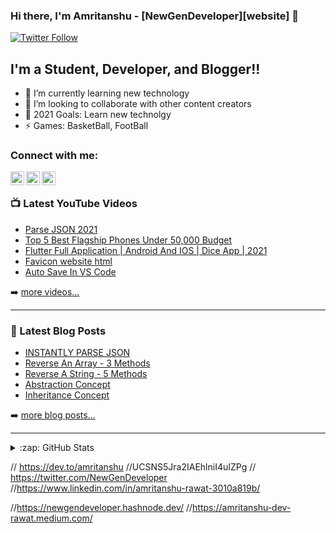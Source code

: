 ### Hi there, I'm Amritanshu - [NewGenDeveloper][website] 👋

[![Twitter Follow](https://img.shields.io/twitter/follow/codeSTACKr?color=1DA1F2&logo=twitter&style=for-the-badge)](https://twitter.com/intent/follow?original_referer=https%3A%2F%2Fgithub.com%2FcodeSTACKr&screen_name=codeSTACKr)

## I'm a Student, Developer, and Blogger!!

- 🌱 I’m currently learning new technology
- 👯 I’m looking to collaborate with other content creators
- 🥅 2021 Goals: Learn new technolgy
- ⚡  Games: BasketBall, FootBall


### Connect with me:

[<img align="left" alt="NewGenDeveloper | YouTube" width="22px" src="https://cdn.jsdelivr.net/npm/simple-icons@v3/icons/youtube.svg" />][youtube]
[<img align="left" alt="NewGenDeveloper | Twitter" width="22px" src="https://cdn.jsdelivr.net/npm/simple-icons@v3/icons/twitter.svg" />][twitter]
[<img align="left" alt="NewGenDeveloper | LinkedIn" width="22px" src="https://cdn.jsdelivr.net/npm/simple-icons@v3/icons/linkedin.svg" />][linkedin]

<br />


### 📺 Latest YouTube Videos

<!-- YOUTUBE:START -->
- [Parse JSON 2021](https://www.youtube.com/watch?v=ME4DBgRWTZo)
- [Top 5 Best Flagship Phones Under 50,000 Budget](https://www.youtube.com/watch?v=87GIqgt0bws)
- [Flutter Full Application | Android And IOS | Dice App | 2021](https://www.youtube.com/watch?v=fi6vDK_Z7KY)
- [Favicon website html](https://www.youtube.com/watch?v=a9iJqijAiic)
- [Auto Save In VS Code](https://www.youtube.com/watch?v=e15nV4NR6b8)
<!-- YOUTUBE:END -->

➡️ [more videos...](https://www.youtube.com/channel/UCSNS5Jra2IAEhlniI4uIZPg)

---

### 📕 Latest Blog Posts

<!-- BLOG-POST-LIST:START -->
- [INSTANTLY PARSE JSON](https://dev.to/amritanshu/instantly-parse-json-4pn0)
- [Reverse An Array - 3 Methods](https://dev.to/amritanshu/reverse-an-array-3-methods-2ekn)
- [Reverse A String - 5 Methods](https://dev.to/amritanshu/reverse-a-string-5-methods-4o86)
- [Abstraction Concept](https://dev.to/amritanshu/abstraction-concept-17ep)
- [Inheritance Concept](https://dev.to/amritanshu/inheritance-concept-49cl)
<!-- BLOG-POST-LIST:END -->

➡️ [more blog posts...](https://dev.to/amritanshu)

---

<details>
  <summary>:zap: GitHub Stats</summary>

  <img align="left" alt="Amritanshu's GitHub Stats" src="https://github-readme-stats.vercel.app/api?username=Developer-Amritanshu&show_icons=true&hide_border=true" />

</details>




[twitter]: https://twitter.com/NewGenDeveloper
[youtube]: https://www.youtube.com/channel/UCSNS5Jra2IAEhlniI4uIZPg
[linkedin]: https://www.linkedin.com/in/amritanshu-rawat-3010a819b/


// https://dev.to/amritanshu
//UCSNS5Jra2IAEhlniI4uIZPg
// https://twitter.com/NewGenDeveloper
//https://www.linkedin.com/in/amritanshu-rawat-3010a819b/

//https://newgendeveloper.hashnode.dev/
//https://amritanshu-dev-rawat.medium.com/